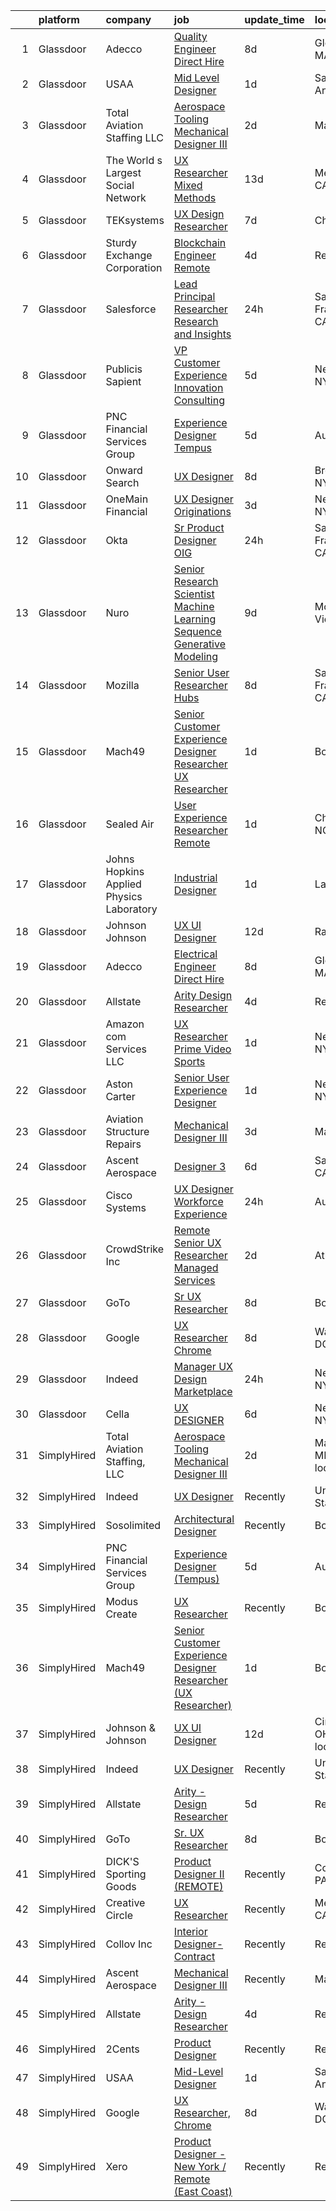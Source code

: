 

|    | platform    | company                                  | job                                                                                                                                                                                                                                                                                                                                                                                                                                                                                                                                                                                                                                                                                                                                                                                                                                                                                                                                                                                                                                                                                                                                                                                                                                                                                                                                                                                                                                                                                                                                                                                                                              | update_time   | location                   |
|---:|:------------|:-----------------------------------------|:---------------------------------------------------------------------------------------------------------------------------------------------------------------------------------------------------------------------------------------------------------------------------------------------------------------------------------------------------------------------------------------------------------------------------------------------------------------------------------------------------------------------------------------------------------------------------------------------------------------------------------------------------------------------------------------------------------------------------------------------------------------------------------------------------------------------------------------------------------------------------------------------------------------------------------------------------------------------------------------------------------------------------------------------------------------------------------------------------------------------------------------------------------------------------------------------------------------------------------------------------------------------------------------------------------------------------------------------------------------------------------------------------------------------------------------------------------------------------------------------------------------------------------------------------------------------------------------------------------------------------------|:--------------|:---------------------------|
|  1 | Glassdoor   | Adecco                                   | [Quality Engineer  Direct Hire](https://www.glassdoor.com/partner/jobListing.htm?pos=114&ao=1110586&s=58&guid=00000183640884179d36890efddb33bb&src=GD_JOB_AD&t=SR&vt=w&ea=1&cs=1_9ee09a39&cb=1663830623626&jobListingId=1008137382222&cpc=2CAED5C921A5F994&jrtk=3-0-1gdi0h1232g8s001-1gdi0h12lim8g800-ca5f45e3e8f4654a--6NYlbfkN0CsARmfH1XNQTa22oGIIJ18FtyAjbQsgfeQZpddTLaeHhygH4euGCkj3BcQzwrXkBbIRS-vZFjZ0nLZWt3VDFLMBP8hU3nShTTVSnc-6Zn9k4auwPULwJhdYOmn8zHcUF9HbkpzYW7Vh_-aHZ3Bg1ZC6QSWF-Jm7tmVzqqe9Asborlpaz0F4G8hKzGP8PKJSC6eMBKxaZZjgY5AkOoGlJQUEN9TM42ROc1MEWAbtxqdaHe4mcAxc9Mmu420stidW1amvEtQsUU5AEKX6MJuP0azt7II17zocq8cicLL_9FJjJl-beTrnTC54bYRpdJ1VFogcVJs7Aq1kmAU2n2LxDBymbb_DHm2YsioIID_sHkofo_jcO7McP9EUbYADSrY31zJ0u_1l5ASq89XXve4pC0_iOgnA212zdg94e47DX3XI0CZeIW3ITcmqG3V7Z2ZD4k6cjvFfp-QlW2lU8B4jQNWcA-J7kHUfO9lU_AywU6LfwNLLiDyAxAaYE7P1ghHO5W4NkvKVxZ-9rZRWIRSeEtP4PZ6hVfCPzLkHODPbkivPWaqKyBShBPcsV2E1otW1DthemqsifyIpSE9H9Ope_94IBqWZCN4viKvVtlZxclbNgNoBdv4nseFxhEV1MPewOh0ccYE2r3RFIm-YUzow9sBd38uYauh5QgfnLdBuBgH33sDcearn8BmpOit_KQQEZuc5rL7aLaJxKW3w65nQ9eZtDQFcZUlx2tco9DCAK1t8UJzUlusHD6Nbfrzr0p8fSniF__3C2tT6TZTVPF8LFazrJE9wcblCMPrQ7gMrFB9f1YAGBXDeKFXLjMHOljr06_Y4JGcOX0mBbe7h34HHQojX-bFo_T31LQ6tWjWyBOZp-oZ6lUbIKLXAyKvQ60ZxvHs7LQDl31rzmCbJ2uDNIzXe8BESh9xtUI%3D)                                                                                                                                                                                                                                                                                                                           | 8d            | Gloucester, MA             |
|  2 | Glassdoor   | USAA                                     | [Mid Level Designer](https://www.glassdoor.com/partner/jobListing.htm?pos=102&ao=1110586&s=58&guid=00000183640884179d36890efddb33bb&src=GD_JOB_AD&t=SR&vt=w&cs=1_44268e62&cb=1663830623624&jobListingId=1008151881338&cpc=7095061949A44974&jrtk=3-0-1gdi0h1232g8s001-1gdi0h12lim8g800-a680d509c6061e2e--6NYlbfkN0CdTBpsLrhs4IwmIsoO0brdHaF9POTtXIeJjdlamKYQ_OhglXXDFJZTh11Z6IDPRXVPf9QD192_hWrSd6CFfX8ZzK8-T9DJLVfQJ7WAkHlgAqush0M8Dl65v3LsWvnh73irTuOsoycwKW9crDVFgioKys0iOMcq9ahlJf8yNTYAsgaeR5IJqCCOhQZOYpD3NaXi-lycw6gQxhH7h_fMAVbs40T_-mL0cc0TP4iYboy9YFUazrHz-sQA7oCiBcbOetaCO4Se-Dvoj9fw2l_9WF_1Uhfw-LmZ2iZy6ccbngvhwp10Y-DJWl4AuHcUIq78GipbKgLmjNAuiZuv_XqrwHC9xiZ1kSN-ecOpqUxED0gU8oPEABhii-FG6M94LmoFnCtAEL8F7fVCoFym4SAbD1v_A4pk4x-UDTtPWvQO6o1fsHx6wIVVfsJsaf4m5ODwxYw%3D)                                                                                                                                                                                                                                                                                                                                                                                                                                                                                                                                                                                                                                                                                                                                                                                                                                           | 1d            | San Antonio, TX            |
|  3 | Glassdoor   | Total Aviation Staffing  LLC             | [Aerospace Tooling Mechanical Designer III](https://www.glassdoor.com/partner/jobListing.htm?pos=125&ao=1136043&s=58&guid=00000183640884179d36890efddb33bb&src=GD_JOB_AD&t=SR&vt=w&ea=1&cs=1_922e5391&cb=1663830623629&jobListingId=1008148316005&jrtk=3-0-1gdi0h1232g8s001-1gdi0h12lim8g800-8e5bcacc7af70121-)                                                                                                                                                                                                                                                                                                                                                                                                                                                                                                                                                                                                                                                                                                                                                                                                                                                                                                                                                                                                                                                                                                                                                                                                                                                                                                                  | 2d            | Macomb, MI                 |
|  4 | Glassdoor   | The World s Largest Social Network       | [UX Researcher  Mixed Methods ](https://www.glassdoor.com/partner/jobListing.htm?pos=111&ao=1110586&s=58&guid=00000183640884179d36890efddb33bb&src=GD_JOB_AD&t=SR&vt=w&ea=1&cs=1_2a6bcf51&cb=1663830623626&jobListingId=1008127980013&cpc=A65DF3A704A48F9B&jrtk=3-0-1gdi0h1232g8s001-1gdi0h12lim8g800-95064e1ee481b041--6NYlbfkN0DSgjPPcnEdvoK3uuxfISLALE6pB1FR7YSHOr_tSg5_QGIhoz_2VqUepdcKLBLI_zT6UW54Cd1fNtknZtOrKjgZadErINrxE8UWz8nhuzt5Ng7HjwsUvgsuMMigsisLFyIIJVED45QTVyAR7WXJBxBSS4o8NpMWLNvnqKZVDh8d6QsKqS5n2y3TD5vo1cjvXVSr4Tp779h95hEwYhYEN38VzA0K9KYBdXfpZKkMVCjDR4Z9I73Wy4uoWcWjeIOasrjJyjEiVVtTMWIJsvurx2949x6m-aNbyTZpUfKV8SCkwo3NitFREEz6mbBoQpJJEMhAT2j7XrO51-UBJQJek9d2v8NHtHYOX7Pev766RODqJOP-z2MwRvMCq5M6hAgUWMBCda39Tf2c6XlUtP11R_hc0VNh7Hy_CamMwurLM3lbB0GjpRgQZ-MFgrTbLCf3Z7_6L19lLGNByAT8MJBpsDon_I-4pd4CeM1czMioW9stdwYBfRzlQ-rf17uaYMnBEhQMD-e7cYu6Qt7Yrw4Pgj-aBcz9N2XGCvDzdvksUTow2lFo_3EqI8KTUml3OHcH6W-86mHsd1ahJioCLiXybVHEOo0CVIiaodY%3D)                                                                                                                                                                                                                                                                                                                                                                                                                                                                                                                                                                                                                                                           | 13d           | Menlo Park, CA             |
|  5 | Glassdoor   | TEKsystems                               | [UX Design Researcher](https://www.glassdoor.com/partner/jobListing.htm?pos=110&ao=1110586&s=58&guid=00000183640884179d36890efddb33bb&src=GD_JOB_AD&t=SR&vt=w&cs=1_c3055d1f&cb=1663830623625&jobListingId=1008139170499&cpc=3BA4CE39D5B5DEF5&jrtk=3-0-1gdi0h1232g8s001-1gdi0h12lim8g800-75228bd0f8383f41--6NYlbfkN0AuKz8EBO1xHDEL7V2YF9xF3dC_I9B9i-Zw2Jh8clPMK3KTieKealHQMRxLfyLBLKJ_aEawN_FtcgMaP4ZQRHA2lbBNhsjmobvHY-pf1HwCSfKCMOpUg9X-9hskFRVy_DTllsu8CsYZT_Eu0kI-xEIrbbIOaobzwqjVZzP1XA0BLCOJBtZZEDPguvhL3TZXdEzjYCpTmoSKpeD-_8FlEhSSr9gwKyhCawfNfl66zQ-hqxZyZRaHf9KMAr-BIrYBhNdJl_TOVTMwAc85rP8681mbWySe21eJKYgZEiDWeAcdfGxRxY1VB1nYNLPPBWJ2r5wGhETOweq9tfgUpQQn9x2rO7QDdO3OiBNeMtuLNLHRCRZMV-nxZ3w981Q3oNZzzu4CeR80j9QNQLhuub-ZVGzYOT0qdZn4XN2pB9qL4GfUU99yzQOQbxGhL2xXPrfJxWBuZK6ijUgaJ85y7twghHDWQyrAkLyVQgDaa4rwh3hjFr04V6NbMMIJynrY1S1skZOybkVWliswiTTA-XtAojycIsUbJ8RjcR7QRFHZH60zBLrng9Y0xc1LhRrd18IrWeTmpg7XQ87F2aVcNuk4eLOLWGyhSFSTaE8PZ9R-milRaMjknRgNGS9VCU6LRhmchYxN9YA6nr6rEhelw7w_Z3EzaFKE7_Zpu7Xj5KQM2x8nMEsIZH9HnZ5LhO0v9xSbynvsZbZKIRj1QnZt-2_ObcVP26IkerxW8ie7QbwQsObMKeQPSH7dtglYp3mChrXMZH_tCgyOPHcXrZ-yrFz2IYvKs-HYV682iRfKkPERcv4d8KwVZRdjAJ6oI--Qxm7Hn9duROAX-QzGbzcHgvNYGPk6x7lBsF1j_UkrhT6aFXLTQHeabxX832KND6wxthMoNEWW36ZFpyp0PjX-KP9kGBmdv0-9FVoBXs1n9fGv0djNaA%3D%3D)                                                                                                                                                                                                                                                                                                                           | 7d            | Chicago, IL                |
|  6 | Glassdoor   | Sturdy Exchange Corporation              | [Blockchain Engineer  Remote ](https://www.glassdoor.com/partner/jobListing.htm?pos=121&ao=1136043&s=58&guid=00000183640884179d36890efddb33bb&src=GD_JOB_AD&t=SR&vt=w&ea=1&cs=1_b2485b96&cb=1663830623626&jobListingId=1008146555398&jrtk=3-0-1gdi0h1232g8s001-1gdi0h12lim8g800-fef74d675c3b63f7-)                                                                                                                                                                                                                                                                                                                                                                                                                                                                                                                                                                                                                                                                                                                                                                                                                                                                                                                                                                                                                                                                                                                                                                                                                                                                                                                               | 4d            | Remote                     |
|  7 | Glassdoor   | Salesforce                               | [Lead   Principal Researcher   Research and Insights](https://www.glassdoor.com/partner/jobListing.htm?pos=128&ao=1136043&s=58&guid=00000183640884179d36890efddb33bb&src=GD_JOB_AD&t=SR&vt=w&cs=1_a4a7056e&cb=1663830623629&jobListingId=1008153904423&jrtk=3-0-1gdi0h1232g8s001-1gdi0h12lim8g800-0514620c609cfabc-)                                                                                                                                                                                                                                                                                                                                                                                                                                                                                                                                                                                                                                                                                                                                                                                                                                                                                                                                                                                                                                                                                                                                                                                                                                                                                                             | 24h           | San Francisco, CA          |
|  8 | Glassdoor   | Publicis Sapient                         | [VP Customer Experience   Innovation Consulting](https://www.glassdoor.com/partner/jobListing.htm?pos=130&ao=1136043&s=58&guid=00000183640884179d36890efddb33bb&src=GD_JOB_AD&t=SR&vt=w&cs=1_6eb75cf2&cb=1663830623629&jobListingId=1008146094158&jrtk=3-0-1gdi0h1232g8s001-1gdi0h12lim8g800-256a002319a241b9-)                                                                                                                                                                                                                                                                                                                                                                                                                                                                                                                                                                                                                                                                                                                                                                                                                                                                                                                                                                                                                                                                                                                                                                                                                                                                                                                  | 5d            | New York, NY               |
|  9 | Glassdoor   | PNC Financial Services Group             | [Experience Designer  Tempus ](https://www.glassdoor.com/partner/jobListing.htm?pos=101&ao=1110586&s=58&guid=00000183640884179d36890efddb33bb&src=GD_JOB_AD&t=SR&vt=w&cs=1_1a8b80f0&cb=1663830623624&jobListingId=1008144581499&cpc=E1C07D31E98CBB16&jrtk=3-0-1gdi0h1232g8s001-1gdi0h12lim8g800-a2f69c58abe2c477--6NYlbfkN0AMofH_6zXbiqn6xehDj89HQNfpf30LHk40Y3Yl5cZTpm-EXukPQNetNbgZyPcaSjnDYWxTnMmgEdyNluua5i-0RXoQ4EP5Ntt0M28jB2uuqT931qzyMEs5tch5C5JgGES7c3LM9iHB1UILepxJv15LrgDjY3VGnzaqbvsa3ezcy1lj36d3aE9_gE45o4qhfCtunLlCAn-S47lD4U3QYywB-EYciuMsUbAjraaox7a3jxie-rnCbvfsBKlrqNy8rejMHAHFXIEq1wnhma2uFsG4aATIGck65XRqGL1M7_2gQRQRjou1At3-_koudF0ewECqb_cKyLc9H9Bvjs0hqbmyQwZs5aBlw7chYEGRZ5pG-VtzvOJjOHOfLv68wWwvJIkEx1uQjsOnEvkanRNJd4eNiDe93KG4TA_LndDzlI1HGBFCjq6ujySN9-VL3aiC3GAU13y5KABvL74NaT5cw5M5z5EMOC_c_XhVHwbFotP26Gp86PEyeZ534RmIUZCEIU7dClhYDgL51zLV0pJ3XJ-GOSvtOUT5eduBbyuPe_eSdhZwxtM8HvSP0T3ZywGM3W-uapoziQELCcnuFa8x6mXC8hvfKC2j7Me72fpGU0WckiI8hjxTi_vr7qm7iJRlbAuzTsnfxz-PQrhoyq0DY7ea6fJFzCZGtQAVGsD2MdiIMXKEWr32P_0a_CnOieTMbmxLTOFI3z61FV85S0isw5QCCWUiZAiFyhpkrfmp8qUINh6BtQjUrIucPG4SPCYZbEUB_Ahkz7p7BnCmaz5OhxZpwZjMCa7CC7ZkpxM1Q_P_n-bczxa3e6pa9FkvAHuex0aEVGUl4RVgFq31ctCCWm_FUut6i50HxEGJEKRBAXDK7CuFARYXOe8tUEwOkaCF2G--ZQuyfRYkR8rNWkn8Gyo6h7Sk7BHRY1TWUhLU713MnoDq3ymts1ggJaRDmLpZ_xK_t4w26hTxbUasgB49trLbhHK3qJ045UkC01-MKexgZXCvYSq0BObSgWpBDzgOZnZ06bZDYUW-ND0yZSr7CPmW3yn1gbuLcaUHUJ486QTS3Av_DJsa_w0JNFi35AK2YvVvcyKJCCLx18EnzXlGN1QhAF0NWZoXrOoAM-1sri7YN_JeHyXoot-Iwr0byBcWDz9plVDL1t6UBIA1LeospDgHsJHvwXXa24JE3iZn59xRjIecI6NZDXNgPMR1KMyEonEEFXadsE_PxhjX0p0opoOGyxSZpR7KE6k%3D) | 5d            | Auburn, IN                 |
| 10 | Glassdoor   | Onward Search                            | [UX Designer](https://www.glassdoor.com/partner/jobListing.htm?pos=106&ao=1110586&s=58&guid=00000183640884179d36890efddb33bb&src=GD_JOB_AD&t=SR&vt=w&cs=1_88835045&cb=1663830623625&jobListingId=1008136559863&cpc=7AD1D84939BBEEF3&jrtk=3-0-1gdi0h1232g8s001-1gdi0h12lim8g800-d6b1615ea4f0fd8c--6NYlbfkN0B7YoEZZ2QAGDyEGGmBPAUWSHc1Mt3sMCn9FehKcWA3w0jw7EbYYLNYdQbp0yVH2ft171ewkQnhphDIuRz7jdgfyyJKsov_anjcPfv4lZVzjGarJ4lfk3PUQekq5k8mgCwOl4hJYVUfowdmbTBrre8fI3vpTlvldisNGbTj4-ZSig39-eZ6QKi4AlRrODUIy0l-yGeOy83yokAhzEH1L31vLCgUtAmTWZth_3FRKf0ZhBjK8BBCIEyYS40zAAtasl-RaXnoWknT5qGJscrNLTaA0JW9SJYvsxGEXw3P5cxebcjUtb3nUJc3RL5xJvDw5LhPH4ZVaFnfN1g4AB95JAWq6S4tmjKE7bHqgu0nOJab9MBuDPm6XUKrEfun8R10eJZYpfHcYJ6LlqdLNTG4Dqma_KVPXaXOWjLg9_odu89gbAiN3OYAZT89Z9BJK74jec6Kpx0fty2a14v37X6ggJWgS3zuKTe6RZt8MqcrqaeMhdktz7DqCI4GKzw-sJFNcYuie4j77gCKf2tbJeeXA3HZqj-CnNTy419Dg_yG7qPcF3tol4f4KGx8QqPAjsx_toHAp-pOYKNoOyeRobTsCs1FoA-NPkkIdWfGLQpieMTBt7inYfg7_byjNiB7l0cto5dH77_9KT5QGeMB9C5pRF_KhsbtVhkJK6Tnt9YWSh_1a0Z8s0laBcAa8f8iDoEQV0zTVA-08ScGPMNR7Hj5abYyVIG7BTaQyyEG7gsxOq1AKPGg6Dq5NvlmrMck_k1rYys2BdbvEiOTRxAPeL34FVyrA_7ckIWJkFL0dL2XIwTl6O1POgiLvWzWWR1N-v1rcrfGKtuXClrNompxeUngCJrXBbU9MnxmBGsXNSHz6vG48Tgybs3sC4V798hyl1XIQHWs1glWvgagPuJrdGdoinUE_chNtNF_f1TbupCy3e5lWK4dPnjVjdNcHWP_vPYBN5DvRlAE20IthvGRtdRrp5cHXq8Pgw71uEE5UntJNVV9gQ%3D%3D)                                                                                                                                                                                                                                                                    | 8d            | Brooklyn, NY               |
| 11 | Glassdoor   | OneMain Financial                        | [UX Designer   Originations](https://www.glassdoor.com/partner/jobListing.htm?pos=107&ao=1110586&s=58&guid=00000183640884179d36890efddb33bb&src=GD_JOB_AD&t=SR&vt=w&cs=1_e5429fd1&cb=1663830623625&jobListingId=1008147925005&cpc=451933188B21919D&jrtk=3-0-1gdi0h1232g8s001-1gdi0h12lim8g800-3c2e460a93cac6f5--6NYlbfkN0Bjlu5n-gv5HO0Uw8oUWkLCzq7-4ueCq4bqHo-b0jTNgI54p76ZEKrkhhuicj6XEfrfaHAZab9aOc99j1wel7pjcPKjuDUketj46G_mqis8KZVr4qAkbsfu1euaJ2LaGrizf5O6hw0cORPN7Ojzivde6gqwuL1zLGM1QcR4JxPOgiicQeAFeUFt3b2I6jvYJsQdyjHiqrCMGEZn4Fhh8D15_FZ13o_7XkGlNATzG48es4OMzibtHwBnzB6CKjJ-gU_jrxzdE08xEmiyJ1um9aEwE5qSKpJOhcDfEB6usWFgtZzXxMFWVPSISWTPU_ykx4OjfP4XkMzXR4e0BflUz79-M7utX5bWmqWZ24HPs1E3IHkzW2CZErGddgi_i0JPMWbN5iB_ahtnqRrJTx56C7SrWWqkdCcie0QQeAawrKMwrk64xVVrsizxFp___5vFRO8%3D)                                                                                                                                                                                                                                                                                                                                                                                                                                                                                                                                                                                                                                                                                                                                                                                                                                   | 3d            | New York, NY               |
| 12 | Glassdoor   | Okta                                     | [Sr  Product Designer  OIG](https://www.glassdoor.com/partner/jobListing.htm?pos=115&ao=1136043&s=58&guid=00000183640884179d36890efddb33bb&src=GD_JOB_AD&t=SR&vt=w&ea=1&cs=1_e96aab7a&cb=1663830623626&jobListingId=1008154242303&jrtk=3-0-1gdi0h1232g8s001-1gdi0h12lim8g800-62eebc684e63658d-)                                                                                                                                                                                                                                                                                                                                                                                                                                                                                                                                                                                                                                                                                                                                                                                                                                                                                                                                                                                                                                                                                                                                                                                                                                                                                                                                  | 24h           | San Francisco, CA          |
| 13 | Glassdoor   | Nuro                                     | [Senior Research Scientist  Machine Learning  Sequence Generative Modeling](https://www.glassdoor.com/partner/jobListing.htm?pos=118&ao=1136043&s=58&guid=00000183640884179d36890efddb33bb&src=GD_JOB_AD&t=SR&vt=w&ea=1&cs=1_6ef21f62&cb=1663830623626&jobListingId=1008135465542&jrtk=3-0-1gdi0h1232g8s001-1gdi0h12lim8g800-ee2357161cdde27d-)                                                                                                                                                                                                                                                                                                                                                                                                                                                                                                                                                                                                                                                                                                                                                                                                                                                                                                                                                                                                                                                                                                                                                                                                                                                                                  | 9d            | Mountain View, CA          |
| 14 | Glassdoor   | Mozilla                                  | [Senior User Researcher  Hubs](https://www.glassdoor.com/partner/jobListing.htm?pos=129&ao=1136043&s=58&guid=00000183640884179d36890efddb33bb&src=GD_JOB_AD&t=SR&vt=w&ea=1&cs=1_51947d27&cb=1663830623629&jobListingId=1008137678434&jrtk=3-0-1gdi0h1232g8s001-1gdi0h12lim8g800-d5bfe251643c9646-)                                                                                                                                                                                                                                                                                                                                                                                                                                                                                                                                                                                                                                                                                                                                                                                                                                                                                                                                                                                                                                                                                                                                                                                                                                                                                                                               | 8d            | San Francisco, CA          |
| 15 | Glassdoor   | Mach49                                   | [Senior Customer Experience Designer Researcher  UX Researcher ](https://www.glassdoor.com/partner/jobListing.htm?pos=103&ao=1110586&s=58&guid=00000183640884179d36890efddb33bb&src=GD_JOB_AD&t=SR&vt=w&ea=1&cs=1_6b187794&cb=1663830623625&jobListingId=1008150937189&cpc=D24EE3D704DEE7AC&jrtk=3-0-1gdi0h1232g8s001-1gdi0h12lim8g800-8f611617014a70d7--6NYlbfkN0C-sxr0l_wSOZIDB38dXNuJhKPbqohXUGYC1bSDZ3MUUdXJnBbJeuOiSljRHo8-R_snjYPQb51JTntSd0-WRN2XHmrkw54TwCKvL6I6WBPUVvj6OKoNy5G3qIQdsKsHzGYi0M7KeUR6ijf0hRsUr-ltWii-AFH7qCrhqi_P4US8pqlFDtQFP18GG1bIV4I0u84zzTcfZrZxDjmN_OffLvD0_iCIdv90PR6n_JyOoF6E1Srb5slZtlq5OIHWFPXOmC6nmuZh-8X35L4jq2VciySqhHwsXKVDrSGUPmP_ughJ7uoS9UTqQ3hvhtsCeT2J1mHxkWxDFA3IeVCt2qTG8my1J7aOJv3Hwttn4GbkdjpNt61KJlP5vFY1rKSVZMEeyHa9JTZ-6-5w1FJ2SFdGwi6wOwXjpbTVnX0jatJityPydjgyFpkPKbiA0GgodKLNkgzKtiswuficBYzYDgg7Dy1DGOqz829CDukecNiVm4GMNHF--YqZV-7tlygoQ4QE-1ZYIIonDFg3_Pt-eKUT1Xgk)                                                                                                                                                                                                                                                                                                                                                                                                                                                                                                                                                                                                                                                                                                        | 1d            | Boston, MA                 |
| 16 | Glassdoor   | Sealed Air                               | [User Experience Researcher   Remote](https://www.glassdoor.com/partner/jobListing.htm?pos=117&ao=1136043&s=58&guid=00000183640884179d36890efddb33bb&src=GD_JOB_AD&t=SR&vt=w&cs=1_3ffef8d1&cb=1663830623626&jobListingId=1008151387780&jrtk=3-0-1gdi0h1232g8s001-1gdi0h12lim8g800-aa0038c1cc6f8809-)                                                                                                                                                                                                                                                                                                                                                                                                                                                                                                                                                                                                                                                                                                                                                                                                                                                                                                                                                                                                                                                                                                                                                                                                                                                                                                                             | 1d            | Charlotte, NC              |
| 17 | Glassdoor   | Johns Hopkins Applied Physics Laboratory | [Industrial Designer](https://www.glassdoor.com/partner/jobListing.htm?pos=124&ao=1136043&s=58&guid=00000183640884179d36890efddb33bb&src=GD_JOB_AD&t=SR&vt=w&cs=1_34c35c61&cb=1663830623627&jobListingId=1008150401912&jrtk=3-0-1gdi0h1232g8s001-1gdi0h12lim8g800-c556f8ec33a88201-)                                                                                                                                                                                                                                                                                                                                                                                                                                                                                                                                                                                                                                                                                                                                                                                                                                                                                                                                                                                                                                                                                                                                                                                                                                                                                                                                             | 1d            | Laurel, MD                 |
| 18 | Glassdoor   | Johnson   Johnson                        | [UX UI Designer](https://www.glassdoor.com/partner/jobListing.htm?pos=116&ao=1136043&s=58&guid=00000183640884179d36890efddb33bb&src=GD_JOB_AD&t=SR&vt=w&cs=1_5e418a6a&cb=1663830623626&jobListingId=1008128369834&jrtk=3-0-1gdi0h1232g8s001-1gdi0h12lim8g800-571297199a56e5ce-)                                                                                                                                                                                                                                                                                                                                                                                                                                                                                                                                                                                                                                                                                                                                                                                                                                                                                                                                                                                                                                                                                                                                                                                                                                                                                                                                                  | 12d           | Raritan, NJ                |
| 19 | Glassdoor   | Adecco                                   | [Electrical Engineer   Direct Hire](https://www.glassdoor.com/partner/jobListing.htm?pos=113&ao=1110586&s=58&guid=00000183640884179d36890efddb33bb&src=GD_JOB_AD&t=SR&vt=w&ea=1&cs=1_b9219dc3&cb=1663830623626&jobListingId=1008137382201&cpc=334ABAF5D42DC775&jrtk=3-0-1gdi0h1232g8s001-1gdi0h12lim8g800-994e80d32d71e9fa--6NYlbfkN0CsARmfH1XNQTa22oGIIJ18FtyAjbQsgfeQZpddTLaeHhygH4euGCkj3BcQzwrXkBbIRS-vZFjZ0lbdCsizEMPlVC0lVP3UHYYpBP7Spi8b8irByz7ZmtgBn7YkGVA8Ckvr23vtu7IOhkSkc8-iKHkPdHzN75MUUeNCw5pza473IBbE3oH1x6WeCmdtwh-pnh6QJarA-8SPvdluKVhSfaMxviXf1hr-boqZLdFAzsBVe1A-5i8M5FYANzxmhWnyKxKm9BRpGq8U9LJ14dQ74oACbn8Zzs-mqRuNHILLqmrimZUw-94iCPQzubZfd3ppLXyDc0gQTUF0MqAteOt6L7xMXk8vmwjqQ_Fqr_pOrh58GkZ9CJtURDCsuHTfH4gIVak-iPsWIAv_BRVkf8034hcDvH26Kte-39ib9gm44VHHj_rOOqa70q7aTrUZVwbYwyrrMS688JJ_lVJlHOiZEKC9xfxUzWF88j7lVj7gak5bbCezZ5BHc1lQ08b9P3Ia1jow5WxTGmqeUVC6LUE5UtenBNCzSdjzfSyKL2ugepaqD6ktnXj7C5VEhY5N6cIlu3tWdo3uTn55IRmDmQ-kK5iY151lCRGz3n38LfLL9rS4lubQiX6IPBZ5kKd4lZMpiFaNgKQfcj5_e1rXmS8rvGB1xfWRlrR2Uw1Ms2yxI2fOAIdDsL21_d9ePK9gcQY2VyQojY-ahv472pkOG_H0P7NFjhSOHI7JiNyVw-IeBX-yj_mzp-94xIL6O1Nq5UsNIK2_bIemRb-33ty8Y1om_MeN0hFnagJpQx36W91JgilH3dUhc1jQwJbO0Q06WOhuoxxpvWomTZAyshySAqZ6h2LwXdvAEiCNF_mk6oYOgNwIZH3HWaSt7y0pEQSxMSI4nl350nkWQad6LsPKEURiOiccjahbfHPQ_Hmv8f5gjgP8TQ%3D%3D)                                                                                                                                                                                                                                                                                                         | 8d            | Gloucester, MA             |
| 20 | Glassdoor   | Allstate                                 | [Arity   Design Researcher](https://www.glassdoor.com/partner/jobListing.htm?pos=105&ao=1110586&s=58&guid=00000183640884179d36890efddb33bb&src=GD_JOB_AD&t=SR&vt=w&cs=1_7183b3cc&cb=1663830623624&jobListingId=1008146367908&cpc=3BA4CE39D5B5DEF5&jrtk=3-0-1gdi0h1232g8s001-1gdi0h12lim8g800-2a9d07b4c94ca1a2--6NYlbfkN0BLH0BMQoDn-yw6Urt952hBm1JLFZ7WpBxND2cMIOjOqdmupiC_ZwOjCSzUpM3cDMan-XWx-WYIgFW0eKYFFNcZZa4e2BvAYYyViwDNAEYnoLYakGHlHkr1vztp50za5AEgtwAu40VL7MNPrW6TETvCPm8tbtjfkGnj0aRI0eFJ8Kll7Eehs7NEBf4FI4qD7A-_NtV9U7oia9yNUV9FdAhFinX6i51NKzCi75GxTQquOWdNnbx6OR4Q6deAVSFIVaRSFnuK6WY92NAerA66X5hemps0UdDbI7rRI0-3GOhR8p31tgqlGWo9ZZffZTTwvq53jIqwpmfQY6Heyh44Z43_9IWnqUWbwOSEF1J6uDC4Pc6vAgLKVYCNiV5yzJ5MLXqF9XhFsq_d7oakMGpmvF3o7WwA7wBEJAP2vCLWDWU_dT1yBNS-MafIbvGYw1_hhfzaQ7Q12cpZQiBt4kuIF7B6CB_RaueYkZ2GzJgqpNTAXD9mlL6c_Enh1HQUPAGMHbRLNYy5s_5jzDJ3OtSA_YCklefgsE5UanA-bHIszNENfE0_hsnZq75oVJAKV2ti1TY6Y_srkHTG6CPp_9LlKMDkOhWQOTra-ZNLDnBpXM3QAbcVybaW5kzcT1j3KadcSqCUwPr2EU_m7djjyqvFjifM8wr6I2GYRhAvGp_SHRhcBgL1QlWLxbSdq4xmgzOxBE8npp8CuFRxkVaoC9f45Dm8r7IEgAIYKgQ8qVTJ_e8b4Z7w55NB1iqsvFdyaoKM5aRLzn0eBSPNO6VPlb4Z3Cyiqz_Jqd72oiK_7S5rVXkTgqtF1hhqjWoq3fegpWsEbHoX85of2cvzG7HokBUowOFWFFVkaHuWu4OL4AV6A3OVBZUnODHBnFxHWvJYZd3jX0WfXgZ6jvxwmXxvMHmI3aUnSXNHJNrhwGwRxtm8pqJUKABTESWm4PjBxrUbkpiO1UMcSBChuCU7466Z1IenwBTxs4iyYu4tlYhnHy2XcPHnRpCnL2yvFhXYKps92o1mFdHQDjQ8QrpSlrA96t-jhNJSyhv8rNKcbf-qla9P8stBoikuYPt7tnKdVtfw8SzUubBwua_8UlqiwD_H6_e9O_TZvt-2JDSkAlSMkPAkXGhNxwX4TGl84vHm)                                                                                                                  | 4d            | Remote                     |
| 21 | Glassdoor   | Amazon com Services LLC                  | [UX Researcher  Prime Video Sports](https://www.glassdoor.com/partner/jobListing.htm?pos=119&ao=1136043&s=58&guid=00000183640884179d36890efddb33bb&src=GD_JOB_AD&t=SR&vt=w&cs=1_4203d2eb&cb=1663830623626&jobListingId=1008151009295&jrtk=3-0-1gdi0h1232g8s001-1gdi0h12lim8g800-6f1e15fe550b7201-)                                                                                                                                                                                                                                                                                                                                                                                                                                                                                                                                                                                                                                                                                                                                                                                                                                                                                                                                                                                                                                                                                                                                                                                                                                                                                                                               | 1d            | New York, NY               |
| 22 | Glassdoor   | Aston Carter                             | [Senior User Experience Designer](https://www.glassdoor.com/partner/jobListing.htm?pos=112&ao=1110586&s=58&guid=00000183640884179d36890efddb33bb&src=GD_JOB_AD&t=SR&vt=w&ea=1&cs=1_c7fd2652&cb=1663830623626&jobListingId=1008150350220&cpc=F41FEAB56D215062&jrtk=3-0-1gdi0h1232g8s001-1gdi0h12lim8g800-0e64702f4e67bd78--6NYlbfkN0ChYVx_I3yfZ_JDY3EFoivtqvi_stwnZ_kRt8Dowt_l_d1ydueao4NEv8X4QANiVn-CQmKBMAQRlOkQP4dcLTW6SSqCnRXtYi0ssr3jJJnAEjpD6v8Wk2heVYWvCXQjeaXh-4XTeIIwxJGCyEAlkpdDZtkyWC62u0W-t1mZq-kdrV7YaYQVgzz6A9jNeEruz51l8r_r-_EIpB3JX_1TKFXrnWwaJsKxjdhJdl6pEy9-_o0-y07GD3SZYi8MGl2fDOqxVDde4VsY6X9nSPqPHf6HGTmEf57JO3OFThXz-DKP8dLQfd2B-A0iDjyAdoV5ai0rr6aZMFcku-1RAqrXLyaYQzAEqUP9P2Q4ZtmGObibj48_gWNqVkspcnwg3FUmBGz8LDBvc8DevRH_C6fgK5CxNaiJQP8nO-Gj6BSTcQIjfuW-ijgAkE_p5I6-WeK9PvnV00u7nbNLXGir0B5RkiUbTKfYP5oTONswYcC5csj6wtwABKcCZ8yY0Fza8rp8h2L9PXeDeVwP2BTzpTWxpNasSfDEPmGp0mt7QF6CcJXyEj7ovJcb-9oHRyDYh4cqougHRjlXNXJdvhp7JrnfSCLBXsLCng0vNjfeVGfnz2D_E4HUt3qSsWY9ORQMUKFpI49WECCMOdr2byOS1HDFXbLHdWrWEzi1pWRudf_WMgJ5Mhlgpj2aJdZH6pbdx35KQaE5AxDm__jKfRv9xRLnfZLirIdoPXMJelj7GP1sUTq3pKhusz8BkeJXfgFbjgiJMDr3ukhbMskljuQfxm7uvqKJsU1lioiT6z_0nLxZPlSrp5Xrt2R1g1QQLFD0Ei43eE4AKkLYhi6PpiR4aQkVzDOMJCENeLfNiAJYC3o1LiX4aK5y6sxIGZOpqyK4jOSvszKg5_cKi67nKolqegvw8TeKk1o8IzPOBrzJ8KBNysb0uKUl53z_QhdV9wjTty-eve4yO_rHNCeuH0zCqf68JW35)                                                                                                                                                                                                                                                                       | 1d            | New York, NY               |
| 23 | Glassdoor   | Aviation Structure Repairs               | [Mechanical Designer III](https://www.glassdoor.com/partner/jobListing.htm?pos=126&ao=1136043&s=58&guid=00000183640884179d36890efddb33bb&src=GD_JOB_AD&t=SR&vt=w&ea=1&cs=1_7f01e75f&cb=1663830623629&jobListingId=1008147846878&jrtk=3-0-1gdi0h1232g8s001-1gdi0h12lim8g800-7180ff772c0738a5-)                                                                                                                                                                                                                                                                                                                                                                                                                                                                                                                                                                                                                                                                                                                                                                                                                                                                                                                                                                                                                                                                                                                                                                                                                                                                                                                                    | 3d            | Macomb, MI                 |
| 24 | Glassdoor   | Ascent Aerospace                         | [Designer 3](https://www.glassdoor.com/partner/jobListing.htm?pos=123&ao=1136043&s=58&guid=00000183640884179d36890efddb33bb&src=GD_JOB_AD&t=SR&vt=w&cs=1_bd386815&cb=1663830623626&jobListingId=1008143353074&jrtk=3-0-1gdi0h1232g8s001-1gdi0h12lim8g800-4065a33b84859405-)                                                                                                                                                                                                                                                                                                                                                                                                                                                                                                                                                                                                                                                                                                                                                                                                                                                                                                                                                                                                                                                                                                                                                                                                                                                                                                                                                      | 6d            | Santa Ana, CA              |
| 25 | Glassdoor   | Cisco Systems                            | [UX Designer  Workforce Experience](https://www.glassdoor.com/partner/jobListing.htm?pos=120&ao=1136043&s=58&guid=00000183640884179d36890efddb33bb&src=GD_JOB_AD&t=SR&vt=w&cs=1_1f059f91&cb=1663830623626&jobListingId=1008153908026&jrtk=3-0-1gdi0h1232g8s001-1gdi0h12lim8g800-8b3af0f75de24a77-)                                                                                                                                                                                                                                                                                                                                                                                                                                                                                                                                                                                                                                                                                                                                                                                                                                                                                                                                                                                                                                                                                                                                                                                                                                                                                                                               | 24h           | Austin, TX                 |
| 26 | Glassdoor   | CrowdStrike  Inc                         | [Remote   Senior UX Researcher   Managed Services](https://www.glassdoor.com/partner/jobListing.htm?pos=109&ao=1110586&s=58&guid=00000183640884179d36890efddb33bb&src=GD_JOB_AD&t=SR&vt=w&cs=1_0772cb17&cb=1663830623625&jobListingId=1008148989816&cpc=F41FEAB56D215062&jrtk=3-0-1gdi0h1232g8s001-1gdi0h12lim8g800-0839d8dd7478ce02--6NYlbfkN0Cu2CVlb3GO4Nf7aS8SXsFwjpUbSKkwsJRaJhRnAEdqU36FfhvlJOBND1_eNnGS6Ed_hxSMt4n6Z1_Poz6rFPWjTfopCgbZmCKj9LUnc0pMDItqf9s4Dw2pbR1PhilF3cqwnQD9aGonYuLqDrbpoheL7eaR6Ee4U9EjKlq-XnMdJpPU_AHcwWE9-eBnZH5Ggu2LpVxGlZtUw9F_czLIXb7gm-Wfg_IuIFW10B0rY7Phk2aI4sqQKjLfkTaOstE-Bq2BGL72UOxkN9BNc6FZS1_Ti9hIPqWq_Iqza7cz4LSzhxbkk-gFNIRuGgxJvpAwyyP0CEtJlnBbw6_N2pdvXfZy6Mz-3nmpYMLS9TisiehcPl7iJopj4SBQ1tZ2g4jpehDFNij04ZRbUrgnct_02FP0ig0OJGUHtJclJqOcRebxQXC80vZq2OLN_wM5uTrrvttTI8gnc9ju5H501RLyfujTFVUJSbegdZ2pCVVCELhD_x0GMSYHf70sNUFw73W7YN5YUzUFCxO07i8HL9cKFlm40F85UgzO6rAhe6NhxRr1x9bur0m_ZWvQQbg569P7D9ytse343nfs5BNS3bYQO4lwxAtL98s7U5ED9dCfEdN3hPSavKJVvTDPoTi93snt1W0Ezs5YxXUY-O3jG8czp6Qgvc-tKiRF0EcnQLAA19h72WIap8ofbkcyC7FpsFOECSXkqldP3t8_XwSzQv4wE0Ou8raYK9sA9_F2qOEN-kbcDEAsJi5ThZgL)                                                                                                                                                                                                                                                                                                                                                                                                                                                                                           | 2d            | Atlanta, GA                |
| 27 | Glassdoor   | GoTo                                     | [Sr  UX Researcher](https://www.glassdoor.com/partner/jobListing.htm?pos=104&ao=1110586&s=58&guid=00000183640884179d36890efddb33bb&src=GD_JOB_AD&t=SR&vt=w&cs=1_02d4267e&cb=1663830623624&jobListingId=1008136047338&cpc=BFE8C4BF51BDD557&jrtk=3-0-1gdi0h1232g8s001-1gdi0h12lim8g800-cc8c35999ee38a36--6NYlbfkN0DXrBR656PqShB4nd9ExliYcIGoAa-Cw4zASH8sJAtKRw7zPWSX6rin_4RTA63kuGDTGAJZNlVYHFk95NFqQyM2oEXKT0BrTVUrPHFvKd2v7-E1yVHa_9NTbPXc6a0PxaSBA30d15D1Rcn3YIcsDoZG8R4UyZ4IdFyU8eMR46wXMRrp1W-D-jOyTGpUsnMmRjLXZTwpaQo2sSkYdGB26wGoTo1qoaAdimjftOMtu16jDqe1tC3ZKRVtKBr8MJNiew4H-TDDELB8ijkeb1Fft6O9hWO92sZyEsas8C8YIY_JQb_WVcmIiBdaupUwgklHx4cHTr40NA17BVaRcKdgoEkDmTVoBjTH7SjhrK33mfWfAgIOp0rmDaMJ4RH2Ay9tNAcLbE1UMNqq8S8Wi58XY_YMp204XGVrY0Hb87j_XvrEZtMJ9qmRJo5e324kEQltiPvKYlj1jVnP06KP3dBuDkKiC0ao4lqSoTtU2UvjW2TZSu471wChORpMVhvdpNgThco8qtSBk1AzlfpnC90JKhMt3-vw5ur6P01fKZy7pqhfcOpUMha03OaVprQIDJ7Y0YfSzc0h4iKYh2T_OcKlWRUT2SnFBwzxlGXGHStDQWJ6hbjyswSsYFs3TiQqA8DHB7yPFvEf0TsAc3WYZZWvOcqQh9OdBYNaBgMPfhHF3SPxfvW1Q8JI2gOJOtUev7DDghkEr1KYu_dvZgJ8CA6a-fSMankTzcpy_gwZpzgkWvHdlJ67dqav0jt8AuHGKhdmIQGb39YqT6QYgQmXoqGWHrJJlqgsROLcGjXtD9aIvkMegpWO7Wd76jvjEuo3ZxDLwz1XIcBVksKxbzIFfulvOwh5EDtmfBZ0HTXeia6Pho91cRQili9jShTaGtT_Uup9KP6ppHbOjExBiLCLuJQc1sj9l_9JWrD9skjCeQK9YEUfXt0IYzDJL9m_TgTWsUgzaXei95XCE1V5VHNGYhb87CXMrp-8qfu7V_1wJLQlJ7n7KIIqQbZ52zTh)                                                                                                                                                                                                                                                          | 8d            | Boston, MA                 |
| 28 | Glassdoor   | Google                                   | [UX Researcher  Chrome](https://www.glassdoor.com/partner/jobListing.htm?pos=127&ao=1136043&s=58&guid=00000183640884179d36890efddb33bb&src=GD_JOB_AD&t=SR&vt=w&cs=1_bedb73be&cb=1663830623629&jobListingId=1008137925866&jrtk=3-0-1gdi0h1232g8s001-1gdi0h12lim8g800-d82f68b7b647694f-)                                                                                                                                                                                                                                                                                                                                                                                                                                                                                                                                                                                                                                                                                                                                                                                                                                                                                                                                                                                                                                                                                                                                                                                                                                                                                                                                           | 8d            | Washington, DC             |
| 29 | Glassdoor   | Indeed                                   | [Manager  UX Design   Marketplace](https://www.glassdoor.com/partner/jobListing.htm?pos=108&ao=1110586&s=58&guid=00000183640884179d36890efddb33bb&src=GD_JOB_AD&t=SR&vt=w&cs=1_ca72feb3&cb=1663830623625&jobListingId=1008153454918&cpc=AC285F3A3ECA6BB0&jrtk=3-0-1gdi0h1232g8s001-1gdi0h12lim8g800-d9ef69138c7f3080--6NYlbfkN0CiRNM7CVr8YueLFKlzwbFWI0o7IjV438l4sVrvKZ0flpURU_mqoI8EbsK64YRr3OC-mM7IgRv5qqMujMrRMLfuu87uKVzjGS5la3juspADw_AEuQLPUGjuuB9h7ekbmDw20jsSrzCNlcBR8u5MLtNcrTwn0r0zpuD82hKMAOrA_IyIqI470QmbHbhU-ls-38UEKrHXeGI-Wsx1nfkPUfwJ1RnwUjyvKHSo_JbbS_BGbRj2f9Za5aACN3kUoyDgTAqdUhdK5YtDcGo-eBxrJ9LFg001RaJFNO7ZQUkcLcdwdFDJdgUtqmeCir8MdUMCCIg8fF1yP7tqkoxNnxcffrFgSFNFgr46gdFO5_KjpZNqOqUyE5hPkZp7XVJ9BRnL0VrTpEVavHvUz0cJ8C5GlYEAv9nKkxD5TYdx7AZV1U_cBE0Zaq3DoaBmhpuZUkDRQV2ZegRSR_wkHxN_yIunrvQVrRU8z9xdSTshqCBEdINMq7_kSTAow7PFA8KG-Pt3CsCnD8-vDXQ0Y2QDKc_7M7etbVxJDFFUqK_FqBf4LCVkDw%3D%3D)                                                                                                                                                                                                                                                                                                                                                                                                                                                                                                                                                                                                                                                                                                               | 24h           | New York, NY               |
| 30 | Glassdoor   | Cella                                    | [UX DESIGNER](https://www.glassdoor.com/partner/jobListing.htm?pos=122&ao=1136043&s=58&guid=00000183640884179d36890efddb33bb&src=GD_JOB_AD&t=SR&vt=w&cs=1_945fc7b4&cb=1663830623626&jobListingId=1008142953328&jrtk=3-0-1gdi0h1232g8s001-1gdi0h12lim8g800-f4e0c1ad89f4eef1-)                                                                                                                                                                                                                                                                                                                                                                                                                                                                                                                                                                                                                                                                                                                                                                                                                                                                                                                                                                                                                                                                                                                                                                                                                                                                                                                                                     | 6d            | New York, NY               |
| 31 | SimplyHired | Total Aviation Staffing, LLC             | [Aerospace Tooling Mechanical Designer III](https://www.simplyhired.com/job/-hG1OB02JxdPfVyUWoXIGGtECLi_xJp6E3sZqIX1_T1uRtk4OYhoXQ?q=generative+designer)                                                                                                                                                                                                                                                                                                                                                                                                                                                                                                                                                                                                                                                                                                                                                                                                                                                                                                                                                                                                                                                                                                                                                                                                                                                                                                                                                                                                                                                                        | 2d            | Macomb, MI +1 location     |
| 32 | SimplyHired | Indeed                                   | [UX Designer](https://www.simplyhired.com/job/URziMhrNTaKa1PLKfIfrhF-GuRmaj4gn2FhVHZfhBU3tWsV0R0J4dw?q=generative+designer)                                                                                                                                                                                                                                                                                                                                                                                                                                                                                                                                                                                                                                                                                                                                                                                                                                                                                                                                                                                                                                                                                                                                                                                                                                                                                                                                                                                                                                                                                                      | Recently      | United States              |
| 33 | SimplyHired | Sosolimited                              | [Architectural Designer](https://www.simplyhired.com/job/1wnZZjS_T2B-Khb33FLg8m5W26VpFJO-O7M0joPbDLzOi2-l3WqCTg?q=generative+designer)                                                                                                                                                                                                                                                                                                                                                                                                                                                                                                                                                                                                                                                                                                                                                                                                                                                                                                                                                                                                                                                                                                                                                                                                                                                                                                                                                                                                                                                                                           | Recently      | Boston, MA                 |
| 34 | SimplyHired | PNC Financial Services Group             | [Experience Designer (Tempus)](https://www.simplyhired.com/job/lpXq5fzJrD02YDurCn6FjrAkoH2fTXbyMuPbWeDdiAsAdaxfK6To2Q?q=generative+designer)                                                                                                                                                                                                                                                                                                                                                                                                                                                                                                                                                                                                                                                                                                                                                                                                                                                                                                                                                                                                                                                                                                                                                                                                                                                                                                                                                                                                                                                                                     | 5d            | Auburn, IN                 |
| 35 | SimplyHired | Modus Create                             | [UX Researcher](https://www.simplyhired.com/job/BJb4hvBl4sTeHI9C2uhHGJ37By7YOgalfbeiI8ZZxu0pOdKod3yYmw?q=generative+designer)                                                                                                                                                                                                                                                                                                                                                                                                                                                                                                                                                                                                                                                                                                                                                                                                                                                                                                                                                                                                                                                                                                                                                                                                                                                                                                                                                                                                                                                                                                    | Recently      | Boston, MA                 |
| 36 | SimplyHired | Mach49                                   | [Senior Customer Experience Designer Researcher (UX Researcher)](https://www.simplyhired.com/job/9En8m6AAPCFIjP-WVcdB05UPqXw3d-VlQUa0PeIhIoHrAgWrGQRSuQ?q=generative+designer)                                                                                                                                                                                                                                                                                                                                                                                                                                                                                                                                                                                                                                                                                                                                                                                                                                                                                                                                                                                                                                                                                                                                                                                                                                                                                                                                                                                                                                                   | 1d            | Boston, MA                 |
| 37 | SimplyHired | Johnson & Johnson                        | [UX UI Designer](https://www.simplyhired.com/job/r32wGf4IcsA6Qxh6EfN3Il4f_lCjBvJdX-e4BEXpQqdVS1p_KeUeOg?q=generative+designer)                                                                                                                                                                                                                                                                                                                                                                                                                                                                                                                                                                                                                                                                                                                                                                                                                                                                                                                                                                                                                                                                                                                                                                                                                                                                                                                                                                                                                                                                                                   | 12d           | Cincinnati, OH +1 location |
| 38 | SimplyHired | Indeed                                   | [UX Designer](https://www.simplyhired.com/job/URziMhrNTaKa1PLKfIfrhF-GuRmaj4gn2FhVHZfhBU3tWsV0R0J4dw?q=generative+designer)                                                                                                                                                                                                                                                                                                                                                                                                                                                                                                                                                                                                                                                                                                                                                                                                                                                                                                                                                                                                                                                                                                                                                                                                                                                                                                                                                                                                                                                                                                      | Recently      | United States              |
| 39 | SimplyHired | Allstate                                 | [Arity - Design Researcher](https://www.simplyhired.com/job/lb-8Ud7uppXwKCXYYlfcAwRmrxIrBsNyQ6YmvIpiomGYMbUQqptQww?q=generative+designer)                                                                                                                                                                                                                                                                                                                                                                                                                                                                                                                                                                                                                                                                                                                                                                                                                                                                                                                                                                                                                                                                                                                                                                                                                                                                                                                                                                                                                                                                                        | 5d            | Remote                     |
| 40 | SimplyHired | GoTo                                     | [Sr. UX Researcher](https://www.simplyhired.com/job/Ccu8N5NMkACp7U0r4BlQI4aoQdlcMBgNeYqpoaP96a5aYkoMpw1lxQ?q=generative+designer)                                                                                                                                                                                                                                                                                                                                                                                                                                                                                                                                                                                                                                                                                                                                                                                                                                                                                                                                                                                                                                                                                                                                                                                                                                                                                                                                                                                                                                                                                                | 8d            | Boston, MA                 |
| 41 | SimplyHired | DICK'S Sporting Goods                    | [Product Designer II (REMOTE)](https://www.simplyhired.com/job/2ms4UCpLA_OQcYmJ3OkIcgZJf65XxAj2OcsIqR3y_xd375DA5cnLQQ?q=generative+designer)                                                                                                                                                                                                                                                                                                                                                                                                                                                                                                                                                                                                                                                                                                                                                                                                                                                                                                                                                                                                                                                                                                                                                                                                                                                                                                                                                                                                                                                                                     | Recently      | Coraopolis, PA             |
| 42 | SimplyHired | Creative Circle                          | [UX Researcher](https://www.simplyhired.com/job/Wo_ftSYnqKfSlnuLxruvvl-YRtwBpsuBmtKQ1Vp1FAyhSkkfeTe7pQ?q=generative+designer)                                                                                                                                                                                                                                                                                                                                                                                                                                                                                                                                                                                                                                                                                                                                                                                                                                                                                                                                                                                                                                                                                                                                                                                                                                                                                                                                                                                                                                                                                                    | Recently      | Menlo Park, CA             |
| 43 | SimplyHired | Collov Inc                               | [Interior Designer-Contract](https://www.simplyhired.com/job/BWulXfwm_DajYkRoVR_cHEZ0YAw0ZzUYn4k1ZR9ZbVk7SbJZhkaf0Q?q=generative+designer)                                                                                                                                                                                                                                                                                                                                                                                                                                                                                                                                                                                                                                                                                                                                                                                                                                                                                                                                                                                                                                                                                                                                                                                                                                                                                                                                                                                                                                                                                       | Recently      | Remote                     |
| 44 | SimplyHired | Ascent Aerospace                         | [Mechanical Designer III](https://www.simplyhired.com/job/kUM3Gtt8HZgRlVSOrSXxUK2K8ek1Yqe2TJvgx9wbJfDOBk8HVFO3Eg?q=generative+designer)                                                                                                                                                                                                                                                                                                                                                                                                                                                                                                                                                                                                                                                                                                                                                                                                                                                                                                                                                                                                                                                                                                                                                                                                                                                                                                                                                                                                                                                                                          | Recently      | Macomb, MI                 |
| 45 | SimplyHired | Allstate                                 | [Arity - Design Researcher](https://www.simplyhired.com/job/nuCwrAaPLlwLp-lBj289gVGfaczfqrV6k5QUiHtlCFSbf0M5apP--g?q=generative+designer)                                                                                                                                                                                                                                                                                                                                                                                                                                                                                                                                                                                                                                                                                                                                                                                                                                                                                                                                                                                                                                                                                                                                                                                                                                                                                                                                                                                                                                                                                        | 4d            | Remote                     |
| 46 | SimplyHired | 2Cents                                   | [Product Designer](https://www.simplyhired.com/job/hfDbNr8nE59mZFMKpfn6QfxbSTb1dwOOakE4x9PO6RQwDAuXGUzsaw?q=generative+designer)                                                                                                                                                                                                                                                                                                                                                                                                                                                                                                                                                                                                                                                                                                                                                                                                                                                                                                                                                                                                                                                                                                                                                                                                                                                                                                                                                                                                                                                                                                 | Recently      | Remote                     |
| 47 | SimplyHired | USAA                                     | [Mid-Level Designer](https://www.simplyhired.com/job/xqpUeP9RwIq1THPHO5pfLbMuXQAR4hsqeifKTyBuGnI4jdXoHypj1g?q=generative+designer)                                                                                                                                                                                                                                                                                                                                                                                                                                                                                                                                                                                                                                                                                                                                                                                                                                                                                                                                                                                                                                                                                                                                                                                                                                                                                                                                                                                                                                                                                               | 1d            | San Antonio, TX            |
| 48 | SimplyHired | Google                                   | [UX Researcher, Chrome](https://www.simplyhired.com/job/jkjuSNPBosSz3ZbUAyFVbgU-LYaMBbH4ySTsLnOvYrZNrwmL5GnkfA?q=generative+designer)                                                                                                                                                                                                                                                                                                                                                                                                                                                                                                                                                                                                                                                                                                                                                                                                                                                                                                                                                                                                                                                                                                                                                                                                                                                                                                                                                                                                                                                                                            | 8d            | Washington, DC             |
| 49 | SimplyHired | Xero                                     | [Product Designer - New York / Remote (East Coast)](https://www.simplyhired.com/job/Uve7sc1FrWS-FAPF8zVeCvmJntMIsHinLThLFFqIBH0h7xea4dfymQ?q=generative+designer)                                                                                                                                                                                                                                                                                                                                                                                                                                                                                                                                                                                                                                                                                                                                                                                                                                                                                                                                                                                                                                                                                                                                                                                                                                                                                                                                                                                                                                                                | Recently      | Remote                     |